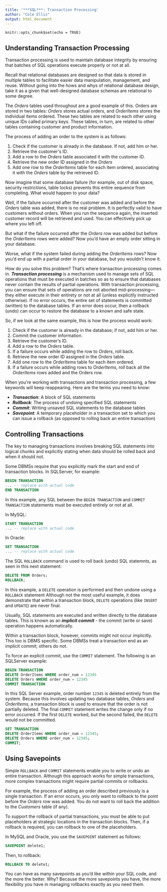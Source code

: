 ```yaml
---
title: '***SQL***: Transaction Processing'
author: "Cole Ellis"
output: html_document
---
```


```{r setup, include=FALSE}
knitr::opts_chunk$set(echo = TRUE)
```

## Understanding Transaction Processing
Transaction processing is used to maintain database integrity by ensuring that batches of SQL operations execute properly or not at all.

Recall that relational databases are designed so that data is stored in multiple tables to facilitate easier data manipulation, management, and reuse.  Without going into the hows and whys of relational database design, take it as a given that well-designed database schemas are relational to some degree.

The *Orders* tables used throughout are a good example of this.  Orders are stored in two tables: *Orders* stores actual orders, and *OrderItems* stores the individual items ordered.  These two tables are related to each other using unique IDs called primary keys.  These tables, in turn, are related to other tables containing customer and product information.

The process of adding an order to the system is as follows:

1. Check if the customer is already in the database.  If not, add him or her.
2. Retrieve the customer's ID.
3. Add a row to the *Orders* table associated it with the customer ID.
4. Retrieve the new order ID assigned in the *Orders*
5. Add one row to the *OrderItems* table for each item ordered, associating it with the *Orders* table by the retrieved ID.

Now imagine that some database failure (for example, out of disk space, security restrictions, table locks) prevents this entire sequence from completing. What would happen to your data?

Well, if the failure occurred after the customer was added and before the *Orders* table was added, there is no real problem. It is perfectly valid to have customers without orders. When you run the sequence again, the inserted customer record will be retrieved and used. You can effectively pick up where you left off.

But what if the failure occurred after the *Orders* row was added but before the *OrderItems* rows were added? Now you’d have an empty order sitting in your database.

Worse, what if the system failed during adding the *OrderItems* rows? Now you’d end up with a partial order in your database, but you wouldn’t know it.

How do you solve this problem? That’s where transaction processing comes in. ***Transaction processing*** is a mechanism used to manage sets of SQL operations that must be executed in batches so as to ensure that databases never contain the results of partial operations. With transaction processing, you can ensure that sets of operations are not aborted mid-processing—they either execute in their entirety or not at all (unless explicitly instructed otherwise). If no error occurs, the entire set of statements is committed (written) to the database tables. If an error does occur, then a rollback (undo) can occur to restore the database to a known and safe state.

So, if we look at the same example, this is how the process would work:

1. Check if the customer is already in the database; if not, add him or her.
2. Commit the customer information.
3. Retrieve the customer’s ID.
4. Add a row to the *Orders* table.
5. If a failure occurs while adding the row to *Orders*, roll back.
6. Retrieve the new order ID assigned in the *Orders* table.
7. Add one row to the *OrderItems* table for each item ordered.
8. If a failure occurs while adding rows to *OrderItems*, roll back all the *OrderItems* rows added and the Orders row.

When you’re working with transactions and transaction processing, a few keywords will keep reappearing. Here are the terms you need to know:

- ***Transaction***: A block of SQL statements
- ***Rollback***: The process of undoing specified SQL statements
- ***Commit***: Writing unsaved SQL statements to the database tables
- ***Savepoint***: A temporary placeholder in a transaction set to which you can issue a rollback (as opposed to rolling back an entire transaction)

## Controlling Transactions
The key to managing transactions involves breaking SQL statements into logical chunks and explicitly stating when data should be rolled back and when it should not.

Some DBMSs require that you explicitly mark the start and end of transaction blocks.  In SQLServer, for example:
```sql
BEGIN TRANSACTION
... -- replace with actual code
END TRANSACTION
```

In this example, any SQL between the `BEGIN TRANSACTION` and `COMMIT TRANSACTION` statements must be executed entirely or not at all.

In MySQL:
```sql
START TRANSACTION
... -- replace with actual code
```

In Oracle:
```sql
SET TRANSACTION
... -- replace with actual code
```

The SQL `ROLLBACK` command is used to roll back (undo) SQL statemnts, as seen in this next statement:
```sql
DELETE FROM Orders;
ROLLBACK;
```
In this example, a `DELETE` operation is performed and then undone using a `ROLLBACK` statement  Although not the most useful example, it does demonstrate that within a transaction block, `DELETE` operations (like `INSERT` and `UPDATE`) are never final.

Usually, SQL statements are executed and written directly to the database tables.  This is known as an ***implicit commit*** - the commit (write or save) operation happens automatically.

Within a transaction block, however, commits might not occur implicitly.  This too is DBMS specific.  Some DBMSs treat a transaction end as an implicit commit; others do not.

To force an explicit commit, use the `COMMIT` statement. The following is an SQLServer example:
```sql
BEGIN TRANSACTION
DELETE OrderItems WHERE order_num = 12345
DELETE Orders WHERE order_num = 12345
COMMIT TRANSACTION
```

In this SQL Server example, order number `12345` is deleted entirely from the system. Because this involves updating two database tables, *Orders* and *OrderItems*, a transaction block is used to ensure that the order is not partially deleted. The final `COMMIT` statement writes the change only if no error occurred. If the first `DELETE` worked, but the second failed, the `DELETE` would not be committed.

```sql
SET TRANSACTION
DELETE OrderItems WHERE order_num = 12345;
DELETE Orders WHERE order_num = 12345;
COMMIT;
```

## Using Savepoints
Simple `ROLLBACK` and `COMMIT` statements enable you to write or undo an entire transaction.  Although this approach works for simple transactions, more complex transactions might require partial commits or rollbacks.

For example, the process of adding an order described previously is a single transaction.  If an error occurs, you only want to rollback to the point before the *Orders* row was added.  You do not want to roll back the addition to the *Customers* table (if any).

To support the rollback of partial transactions, you must be able to put placeholders at strategic locations in the transaction blocks.  Then, if a rollback is required, you can rollback to one of the placeholders.

In MySQL and Oracle, you use the `SAVEPOINT` statement as follows:
```sql
SAVEPOINT delete1;
```

Then, to rollback:
```sql
ROLLBACK TO delete1;
```

You can have as many savepoints as you’d like within your SQL code, and the more the better. Why? Because the more savepoints you have, the more flexibility you have in managing rollbacks exactly as you need them.